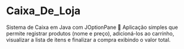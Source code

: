 # Caixa_De_Loja
Sistema de Caixa em Java com JOptionPane 🛒 Aplicação simples que permite registrar produtos (nome e preço), adicioná-los ao carrinho, visualizar a lista de itens e finalizar a compra exibindo o valor total.
